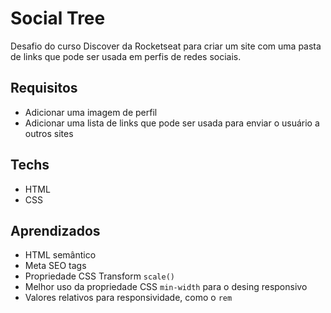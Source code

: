 # Social Tree

Desafio do curso Discover da Rocketseat para criar um site com uma pasta de links que pode ser usada em perfis de redes sociais.

## Requisitos

-   Adicionar uma imagem de perfil
-   Adicionar uma lista de links que pode ser usada para enviar o usuário a outros sites

## Techs

-   HTML
-   CSS

## Aprendizados

-   HTML semântico
-   Meta SEO tags
-   Propriedade CSS Transform ```scale()```
-   Melhor uso da propriedade CSS ```min-width``` para o desing responsivo
-   Valores relativos para responsividade, como o ```rem```

